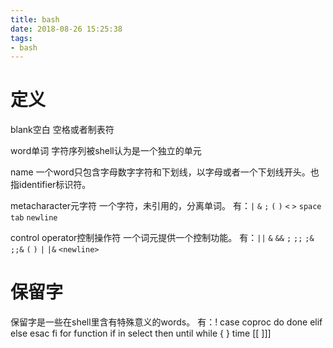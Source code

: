 ```yaml
---
title: bash
date: 2018-08-26 15:25:38
tags:
- bash
---
```


# 定义

blank空白
空格或者制表符

word单词
字符序列被shell认为是一个独立的单元

name
一个word只包含字母数字字符和下划线，以字母或者一个下划线开头。也指identifier标识符。

metacharacter元字符
一个字符，未引用的，分离单词。
有：`|` `&` `;` `(` `)` `<` `>` `space` `tab` `newline`

control operator控制操作符
一个词元提供一个控制功能。
有：`||` `&` `&&` `;` `;;` `;&` `;;&` `(` `)` `|` `|&` `<newline>`

# 保留字

保留字是一些在shell里含有特殊意义的words。
有：! case coproc do done elif else esac fi for function if in select then until while { } time [[ ]]]

